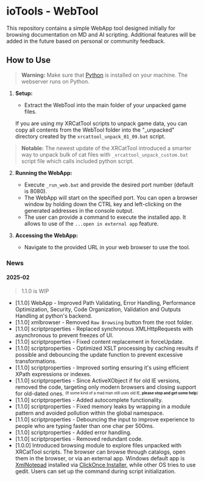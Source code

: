 # ioTools - WebTool

This repository contains a simple WebApp tool designed initially for browsing documentation on MD and AI scripting. Additional features will be added in the future based on personal or community feedback.

## How to Use

> **Warning:**
> Make sure that [Python](https://www.python.org/downloads/) is installed on your machine. The webserver runs on Python.

1. **Setup:**
   - Extract the WebTool into the main folder of your unpacked game files.

   If you are using my XRCatTool scripts to unpack game data, you can copy all contents from the WebTool folder into the "_unpacked" directory created by the `xrcattool_unpack_01_09.bat` script.

> **Notable:**
> The newest update of the XRCatTool introduced a smarter way to unpack bulk of cat files with `_xrcattool_unpack_custom.bat` script file which calls included python script.

2. **Running the WebApp:**
   - Execute `_run_web.bat` and provide the desired port number (default is 8080).
   - The WebApp will start on the specified port. You can open a browser window by holding down the CTRL key and left-clicking on the generated addresses in the console output.
   - The user can provide a command to execute the installed app. It allows to use of the `...open in external app` feature.

3. **Accessing the WebApp:**
   - Navigate to the provided URL in your web browser to use the tool.

### News

#### 2025-02

>1.1.0 is WIP

- [1.1.0] WebApp - Improved Path Validating, Error Handling, Performance Optimization, Security, Code Organization, Validation and Outputs Handling at python's backend.
- [1.1.0] xmlbrowser - Removed `Raw Browsing` button from the root folder.
- [1.1.0] scriptproperties - Replaced synchronous XMLHttpRequests with asynchronous to prevent freezes of UI.
- [1.1.0] scriptproperties - Fixed content replacement in forceUpdate.
- [1.1.0] scriptproperties - Optimized XSLT processing by caching results if possible and debouncing the update function to prevent excessive transformations.
- [1.1.0] scriptproperties - Improved sorting ensuring it's using efficient XPath expressions or indexes.
- [1.1.0] scriptproperties - Since ActiveXObject if for old IE versions, removed the code, targeting only modern browsers and closing support for old-dated ones. <sup><sub>(If some kind of a mad man still uses old IE, **please stop and get some help**)</sub></sup>
- [1.1.0] scriptproperties - Added autocomplete functionality.
- [1.1.0] scriptproperties - Fixed memory leaks by wrapping in a module pattern and avoided pollution within the global namespace.
- [1.1.0] scriptproperties - Debouncing the input to improve experience to people who are typing faster than one char per 500ms.
- [1.1.0] scriptproperties - Added error handling.
- [1.1.0] scriptproperties - Removed redundant code.
- [1.0.0] Introduced browsing module to explore files unpacked with XRCatTool scripts. The browser can browse through catalogs, open them in the browser, or via an external app. Windows default app is [XmlNotepad](https://microsoft.github.io/XmlNotepad/#install/) installed via [ClickOnce Installer](https://lovettsoftwarestorage.blob.core.windows.net/downloads/XmlNotepad/XmlNotepad.application), while other OS tries to use gedit. Users can set up the command during script initialization.
